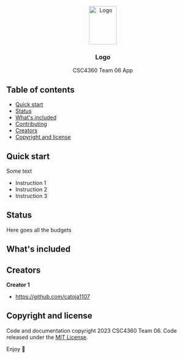 <p align="center">
  <a href="https://teams.microsoft.com/l/team/19%3afakFCWQzJnfLXJmGY3YGUhfJlI7GcWj8L9jrewltRYg1%40thread.tacv2/conversations?groupId=1fcb4710-927f-4bbf-8c67-34e7ac23facc&tenantId=515ad73d-8d5e-4169-895c-9789dc742a70">
    <img src="https://www.pngplay.com/wp-content/uploads/2/Android-Robot-Download-Free-PNG.png" alt="Logo" width=72 height=100>
  </a>

  <h3 align="center">Logo</h3>

  <p align="center">
    CSC4360 Team 06 App
    <br>
  </p>
</p>


## Table of contents

- [Quick start](#quick-start)
- [Status](#status)
- [What's included](#whats-included)
- [Contributing](#contributing)
- [Creators](#creators)
- [Copyright and license](#copyright-and-license)


## Quick start

Some text

- Instruction 1
- Instruction 2
- Instruction 3

## Status

Here goes all the budgets

## What's included


## Creators

**Creator 1**

- <https://github.com/catoja1107>



## Copyright and license

Code and documentation copyright 2023 CSC4360 Team 06. Code released under the [MIT License](https://reponame/blob/master/LICENSE).

Enjoy :metal:
